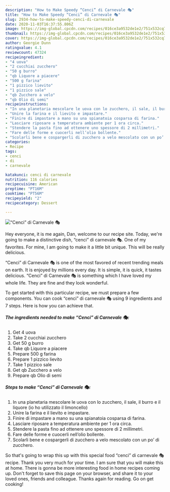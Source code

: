 ```yaml
---
description: "How to Make Speedy “Cenci” di Carnevale 🎭"
title: "How to Make Speedy “Cenci” di Carnevale 🎭"
slug: 2934-how-to-make-speedy-cenci-di-carnevale
date: 2020-11-03T16:37:55.806Z
image: https://img-global.cpcdn.com/recipes/016ce3a9532de1e2/751x532cq70/cenci-di-carnevale-🎭-recipe-main-photo.jpg
thumbnail: https://img-global.cpcdn.com/recipes/016ce3a9532de1e2/751x532cq70/cenci-di-carnevale-🎭-recipe-main-photo.jpg
cover: https://img-global.cpcdn.com/recipes/016ce3a9532de1e2/751x532cq70/cenci-di-carnevale-🎭-recipe-main-photo.jpg
author: Georgie Dunn
ratingvalue: 4.1
reviewcount: 47324
recipeingredient:
- "4 uova"
- "2 cucchiai zucchero"
- "50 g burro"
- "qb Liquore a piacere"
- "500 g farina"
- "1 pizzico lievito"
- "1 pizzico sale"
- "qb Zucchero a velo"
- "qb Olio di semi"
recipeinstructions:
- "In una planetaria mescolare le uova con lo zucchero, il sale, il burro e il liquore (io ho utilizzato il limoncello)"
- "Unire la farina e il lievito e impastare."
- "Finire di impastare a mano su una spianatoia cosparsa di farina."
- "Lasciare riposare a temperatura ambiente per 1 ora circa."
- "Stendere la pasta fino ad ottenere uno spessore di 2 millimetri."
- "Fare delle forme e cuocerli nell’olio bollente."
- "Scolarli bene e cospargerli di zucchero a velo mescolato con un po’ di zucchero."
categories:
- Recipe
tags:
- cenci
- di
- carnevale

katakunci: cenci di carnevale 
nutrition: 116 calories
recipecuisine: American
preptime: "PT16M"
cooktime: "PT56M"
recipeyield: "2"
recipecategory: Dessert

---
```



![“Cenci” di Carnevale 🎭](https://img-global.cpcdn.com/recipes/016ce3a9532de1e2/751x532cq70/cenci-di-carnevale-🎭-recipe-main-photo.jpg)

Hey everyone, it is me again, Dan, welcome to our recipe site. Today, we're going to make a distinctive dish, “cenci” di carnevale 🎭. One of my favorites. For mine, I am going to make it a little bit unique. This will be really delicious.



“Cenci” di Carnevale 🎭 is one of the most favored of recent trending meals on earth. It is enjoyed by millions every day. It is simple, it is quick, it tastes delicious. “Cenci” di Carnevale 🎭 is something which I have loved my whole life. They are fine and they look wonderful.


To get started with this particular recipe, we must prepare a few components. You can cook “cenci” di carnevale 🎭 using 9 ingredients and 7 steps. Here is how you can achieve that.

<!--inarticleads1-->

##### The ingredients needed to make “Cenci” di Carnevale 🎭:

1. Get 4 uova
1. Take 2 cucchiai zucchero
1. Get 50 g burro
1. Take qb Liquore a piacere
1. Prepare 500 g farina
1. Prepare 1 pizzico lievito
1. Take 1 pizzico sale
1. Get qb Zucchero a velo
1. Prepare qb Olio di semi




<!--inarticleads2-->

##### Steps to make “Cenci” di Carnevale 🎭:

1. In una planetaria mescolare le uova con lo zucchero, il sale, il burro e il liquore (io ho utilizzato il limoncello)
1. Unire la farina e il lievito e impastare.
1. Finire di impastare a mano su una spianatoia cosparsa di farina.
1. Lasciare riposare a temperatura ambiente per 1 ora circa.
1. Stendere la pasta fino ad ottenere uno spessore di 2 millimetri.
1. Fare delle forme e cuocerli nell’olio bollente.
1. Scolarli bene e cospargerli di zucchero a velo mescolato con un po’ di zucchero.




So that's going to wrap this up with this special food “cenci” di carnevale 🎭 recipe. Thank you very much for your time. I am sure that you will make this at home. There is gonna be more interesting food in home recipes coming up. Don't forget to save this page on your browser, and share it to your loved ones, friends and colleague. Thanks again for reading. Go on get cooking!
